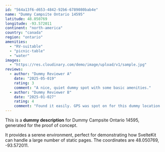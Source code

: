 ```yaml
---
id: "564a13f6-d653-4842-92b6-6789080bab4e"
name: "Dummy Campsite Ontario 14595"
latitude: 48.050769
longitude: -93.572011
continent: "north-america"
country: "canada"
region: "ontario"
amenities:
  - "RV-suitable"
  - "picnic-table"
  - "water"
images:
  - "https://res.cloudinary.com/demo/image/upload/v1/sample.jpg"
reviews:
  - author: "Dummy Reviewer A"
    date: "2025-05-019"
    rating: 3
    comment: "A nice, quiet dummy spot with some basic amenities."
  - author: "Dummy Reviewer B"
    date: "2025-01-027"
    rating: 4
    comment: "Found it easily. GPS was spot on for this dummy location."
---
```


This is a **dummy description** for Dummy Campsite Ontario 14595, generated for the proof of concept.

It provides a serene environment, perfect for demonstrating how SvelteKit can handle a large number of static pages. The coordinates are 48.050769, -93.572011.
